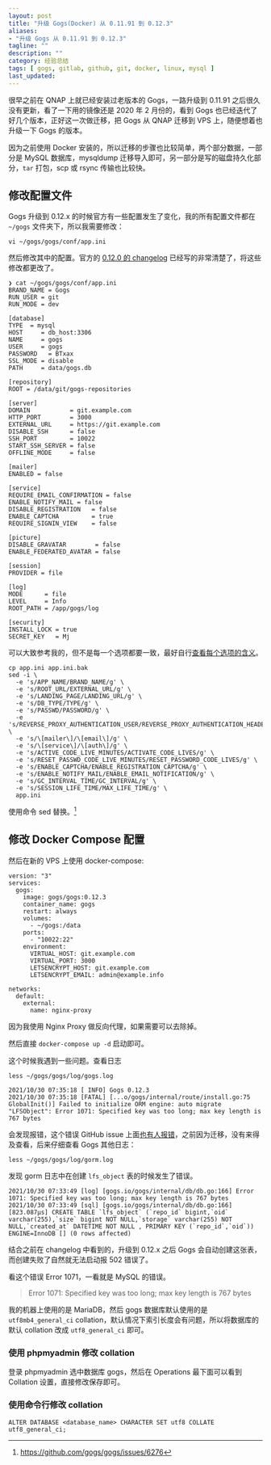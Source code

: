 ```yaml
---
layout: post
title: "升级 Gogs(Docker) 从 0.11.91 到 0.12.3"
aliases: 
- "升级 Gogs 从 0.11.91 到 0.12.3"
tagline: ""
description: ""
category: 经验总结
tags: [ gogs, gitlab, github, git, docker, linux, mysql ]
last_updated:
---
```


很早之前在 QNAP 上就已经安装过老版本的 Gogs，一路升级到 0.11.91 之后很久没有更新，看了一下用的镜像还是 2020 年 2 月份的，看到 Gogs 也已经迭代了好几个版本，正好这一次做迁移，把 Gogs 从 QNAP 迁移到 VPS 上，随便想着也升级一下 Gogs 的版本。

因为之前使用 Docker 安装的，所以迁移的步骤也比较简单，两个部分数据，一部分是 MySQL 数据库，mysqldump 迁移导入即可，另一部分是写的磁盘持久化部分，`tar` 打包，scp 或 rsync 传输也比较快。


## 修改配置文件

Gogs 升级到 0.12.x 的时候官方有一些配置发生了变化，我的所有配置文件都在 `~/gogs` 文件夹下，所以我需要修改：

    vi ~/gogs/gogs/conf/app.ini
    
然后修改其中的配置。官方的 [0.12.0 的 changelog](https://github.com/gogs/gogs/blob/main/CHANGELOG.md#changed-1) 已经写的非常清楚了，将这些修改都更改了。

```
❯ cat ~/gogs/gogs/conf/app.ini
BRAND_NAME = Gogs
RUN_USER = git
RUN_MODE = dev

[database]
TYPE  = mysql
HOST     = db_host:3306
NAME     = gogs
USER     = gogs
PASSWORD   = BTxax
SSL_MODE = disable
PATH     = data/gogs.db

[repository]
ROOT = /data/git/gogs-repositories

[server]
DOMAIN           = git.example.com
HTTP_PORT        = 3000
EXTERNAL_URL     = https://git.example.com
DISABLE_SSH      = false
SSH_PORT         = 10022
START_SSH_SERVER = false
OFFLINE_MODE     = false

[mailer]
ENABLED = false

[service]
REQUIRE_EMAIL_CONFIRMATION = false
ENABLE_NOTIFY_MAIL = false
DISABLE_REGISTRATION   = false
ENABLE_CAPTCHA         = true
REQUIRE_SIGNIN_VIEW    = false

[picture]
DISABLE_GRAVATAR        = false
ENABLE_FEDERATED_AVATAR = false

[session]
PROVIDER = file

[log]
MODE      = file
LEVEL     = Info
ROOT_PATH = /app/gogs/log

[security]
INSTALL_LOCK = true
SECRET_KEY   = Mj
```

可以大致参考我的，但不是每一个选项都要一致，最好自行[查看每个选项的含义](https://github.com/gogs/gogs/blob/main/conf/app.ini)。

```
cp app.ini app.ini.bak
sed -i \
  -e 's/APP_NAME/BRAND_NAME/g' \
  -e 's/ROOT_URL/EXTERNAL_URL/g' \
  -e 's/LANDING_PAGE/LANDING_URL/g' \
  -e 's/DB_TYPE/TYPE/g' \
  -e 's/PASSWD/PASSWORD/g' \
  -e 's/REVERSE_PROXY_AUTHENTICATION_USER/REVERSE_PROXY_AUTHENTICATION_HEADER/g' \
  -e 's/\[mailer\]/\[email\]/g' \
  -e 's/\[service\]/\[auth\]/g' \
  -e 's/ACTIVE_CODE_LIVE_MINUTES/ACTIVATE_CODE_LIVES/g' \
  -e 's/RESET_PASSWD_CODE_LIVE_MINUTES/RESET_PASSWORD_CODE_LIVES/g' \
  -e 's/ENABLE_CAPTCHA/ENABLE_REGISTRATION_CAPTCHA/g' \
  -e 's/ENABLE_NOTIFY_MAIL/ENABLE_EMAIL_NOTIFICATION/g' \
  -e 's/GC_INTERVAL_TIME/GC_INTERVAL/g' \
  -e 's/SESSION_LIFE_TIME/MAX_LIFE_TIME/g' \
  app.ini
```

使用命令 sed 替换。[^1]

[^1]: <https://github.com/gogs/gogs/issues/6276>

## 修改 Docker Compose 配置
然后在新的 VPS 上使用 docker-compose:

```
version: "3"
services:
  gogs:
    image: gogs/gogs:0.12.3
    container_name: gogs
    restart: always
    volumes:
      - ~/gogs:/data
    ports:
      - "10022:22"
    environment:
      VIRTUAL_HOST: git.example.com
      VIRTUAL_PORT: 3000
      LETSENCRYPT_HOST: git.example.com
      LETSENCRYPT_EMAIL: admin@example.info

networks:
  default:
    external:
      name: nginx-proxy
```

因为我使用 Nginx Proxy 做反向代理，如果需要可以去除掉。

然后直接 `docker-compose up -d` 启动即可。


这个时候我遇到一些问题。查看日志

    less ~/gogs/gogs/log/gogs.log

```〔筆畫〕
2021/10/30 07:35:18 [ INFO] Gogs 0.12.3
2021/10/30 07:35:18 [FATAL] [...o/gogs/internal/route/install.go:75 GlobalInit()] Failed to initialize ORM engine: auto migrate "LFSObject": Error 1071: Specified key was too long; max key length is 767 bytes
```

会发现报错，这个错误 GitHub issue 上面[也有人报错](https://github.com/gogs/gogs/issues/6476)，之前因为迁移，没有来得及查看，后来仔细查看 Gogs 其他日志：

    less ~/gogs/gogs/log/gorm.log

发现 gorm 日志中在创建 `lfs_object` 表的时候发生了错误。

```
2021/10/30 07:33:49 [log] [gogs.io/gogs/internal/db/db.go:166] Error 1071: Specified key was too long; max key length is 767 bytes
2021/10/30 07:33:49 [sql] [gogs.io/gogs/internal/db/db.go:166] [823.087µs] CREATE TABLE `lfs_object` (`repo_id` bigint,`oid` varchar(255),`size` bigint NOT NULL,`storage` varchar(255) NOT NULL,`created_at` DATETIME NOT NULL , PRIMARY KEY (`repo_id`,`oid`)) ENGINE=InnoDB [] (0 rows affected)
```

结合之前在 changelog 中看到的，升级到 0.12.x 之后 Gogs 会自动创建这张表，而创建失败了自然就无法启动报 502 错误了。

看这个错误 Error 1071，一看就是 MySQL 的错误。

> Error 1071: Specified key was too long; max key length is 767 bytes

我的机器上使用的是 MariaDB，然后 gogs 数据库默认使用的是 `utf8mb4_general_ci` collation，默认情况下索引长度会有问题，所以将数据库的默认 collation 改成 `utf8_general_ci` 即可。

### 使用 phpmyadmin 修改 collation
登录 phpmyadmin 选中数据库 gogs，然后在 Operations 最下面可以看到 Collation 设置，直接修改保存即可。

### 使用命令行修改 collation

    ALTER DATABASE <database_name> CHARACTER SET utf8 COLLATE utf8_general_ci;

